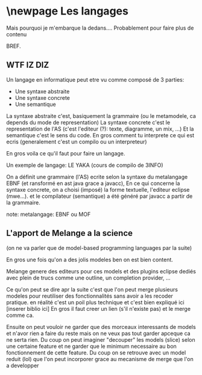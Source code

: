 \newpage
Les langages
============

Mais pourquoi je m'embarque la dedans.... Probablement pour faire plus de contenu

BREF.

WTF IZ DIZ
----------

Un langage en informatique peut etre vu comme composé de 3 parties:
 - Une syntaxe abstraite
 - Une syntaxe concrete
 - Une semantique

La syntaxe abstraite c'est, basiquement la grammaire (ou le metamodele, ca depends du mode de representation)
La syntaxe concrete c'est le representation de l'AS (c'est l'editeur (?): texte, diagramme, un mix, ...)
Et la semantique c'est le sens du code. En gros comment tu interprete ce qui est ecris (generalement c'est un compilo ou un interpreteur)

En gros voila ce qu'il faut pour faire un langage.

Un exemple de langage: 
 LE YAKA (cours de compilo de 3INFO)

 On a définit une grammaire (l'AS) ecrite selon la syntaxe du metalangage EBNF (et ransformé en ast java grace a javacc),
 En ce qui concerne la syntaxe concrete, on a choisi (imposé) la forme textuelle, l'editeur eclipse (mwe...).
 et le compilateur (semantique) a été généré par javacc a partir de la grammaire.


note: metalangage: EBNF ou MOF


L'apport de Melange a la science
--------------------------------

(on ne va parler que de model-based programming languages par la suite)

En gros une fois qu'on a des jolis modeles ben on est bien content.

Melange genere des editeurs pour ces models et des plugins eclipse dediés avec plein de trucs comme une outline, un completion provider, ...

Ce qu'on peut se dire apr la suite c'est que l'on peut merge plusieurs modeles pour reutiliser des fonctionnalités sans avoir a les recoder
pratique.
en réalité c'est un poil plus technique et c'est bien expliqué ici [inserer biblio ici]
En gros il faut creer un lien (s'il n'existe pas) et le merge comme ca.

Ensuite on peut vouloir ne garder que des morceaux interessants de models et n'avor rien a faire du reste
mais on ne veux pas tout garder apceque ca ne serta rien.
Du coup on peut imaginer "decouper" les models (slice) selon une certaine feature et ne garder que le minimum necessaire au bon
fonctionnement de cette feature. Du coup on se retrouve avec un model reduit (lol) que l'on peut incorporer grace au mecanisme
de merge que l'on a developper 
